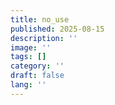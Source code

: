 ```yaml
---
title: no_use
published: 2025-08-15
description: ''
image: ''
tags: []
category: ''
draft: false 
lang: ''
---
```

